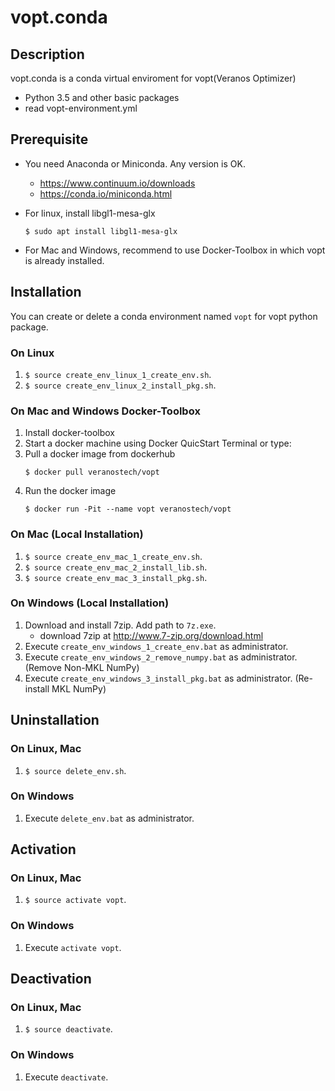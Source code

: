 # vopt.conda

## Description

vopt.conda is a conda virtual enviroment for vopt(Veranos Optimizer)

* Python 3.5 and other basic packages
* read vopt-environment.yml


## Prerequisite

* You need Anaconda or Miniconda. Any version is OK.
    * https://www.continuum.io/downloads
    * https://conda.io/miniconda.html

* For linux, install libgl1-mesa-glx
   ```
   $ sudo apt install libgl1-mesa-glx
   ```

* For Mac and Windows, recommend to use Docker-Toolbox in which vopt is already installed.



## Installation

You can create or delete a conda environment named `vopt` for vopt python package.

### On Linux

1. `$ source create_env_linux_1_create_env.sh`.
1. `$ source create_env_linux_2_install_pkg.sh`.

### On Mac and Windows Docker-Toolbox

1. Install docker-toolbox
1. Start a docker machine using Docker QuicStart Terminal or type:
1. Pull a docker image from dockerhub
   ```
   $ docker pull veranostech/vopt
   ``` 
1. Run the docker image
   ``` 
   $ docker run -Pit --name vopt veranostech/vopt
   ```    

### On Mac (Local Installation)

1. `$ source create_env_mac_1_create_env.sh`.
1. `$ source create_env_mac_2_install_lib.sh`.
1. `$ source create_env_mac_3_install_pkg.sh`.

### On Windows (Local Installation)

1. Download and install 7zip. Add path to ``7z.exe``.
    * download 7zip at http://www.7-zip.org/download.html
1. Execute `create_env_windows_1_create_env.bat` as administrator.
1. Execute `create_env_windows_2_remove_numpy.bat` as administrator. (Remove Non-MKL NumPy)
1. Execute `create_env_windows_3_install_pkg.bat` as administrator. (Re-install MKL NumPy)


## Uninstallation

### On Linux, Mac

1. `$ source delete_env.sh`.

### On Windows

1. Execute `delete_env.bat` as administrator.


## Activation

### On Linux, Mac

1. `$ source activate vopt`.

### On Windows

1. Execute `activate vopt`.


## Deactivation

### On Linux, Mac

1. `$ source deactivate`.

### On Windows

1. Execute `deactivate`.

